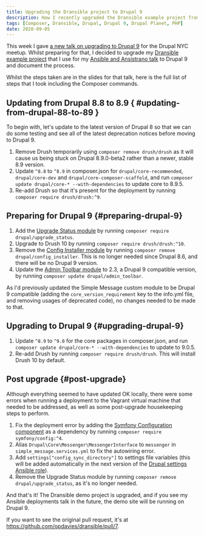 ```yaml
---
title: Upgrading the Dransible project to Drupal 9
description: How I recently upgraded the Dransible example project from Drupal 8.8 to 9.0.
tags: [Composer, Dransible, Drupal, Drupal 9, Drupal Planet, PHP]
date: 2020-09-05
---
```


This week I gave [a new talk on upgrading to Drupal 9](/talks/upgrading-your-site-drupal-9) for the Drupal NYC meetup. Whilst preparing for that, I decided to upgrade my [Dransible example project](https://github.com/opdavies/dransible) that I use for my [Ansible and Ansistrano talk](/talks/deploying-php-ansible-ansistrano) to Drupal 9 and document the process.

Whilst the steps taken are in the slides for that talk, here is the full list of steps that I took including the Composer commands.

## Updating from Drupal 8.8 to 8.9 { #updating-from-drupal-88-to-89 }

To begin with, let's update to the latest version of Drupal 8 so that we can do some testing and see all of the latest deprecation notices before moving to Drupal 9.

1. Remove Drush temporarily using `composer remove drush/drush` as it will cause us being stuck on Drupal 8.9.0-beta2 rather than a newer, stable 8.9 version.
1. Update `^8.8` to `^8.9` in composer.json for `drupal/core-recommended`, `drupal/core-dev` and `drupal/core-composer-scaffold`, and run `composer update drupal/core-* --with-dependencies` to update core to 8.9.5.
1. Re-add Drush so that it's present for the deployment by running `composer require drush/drush:^9`.

## Preparing for Drupal 9 {#preparing-drupal-9}

1. Add the [Upgrade Status module](https://www.drupal.org/project/upgrade_status) by running `composer require drupal/upgrade_status`.
1. Upgrade to Drush 10 by running `composer require drush/drush:^10`.
1. Remove the [Config Installer module](https://www.drupal.org/project/config_installer) by running `composer remove drupal/config_installer`. This is no longer needed since Drupal 8.6, and there will be no Drupal 9 version.
1. Update the [Admin Toolbar module](https://www.drupal.org/project/admin_toolbar) to 2.3, a  Drupal 9 compatible version, by running `composer update drupal/admin_toolbar`.

As I'd previously updated the Simple Message custom module to be Drupal 9 compatible (adding the `core_version_requirement` key to the info.yml file, and removing usages of deprecated code), no changes needed to be made to that.

## Upgrading to Drupal 9 {#upgrading-drupal-9}

1. Update `^8.9` to `^9.0` for the core packages in composer.json, and run `composer update drupal/core-* --with-dependencies` to update to 9.0.5.
1. Re-add Drush by running `composer require drush/drush`. This will install Drush 10 by default.

## Post upgrade {#post-upgrade}

Although everything seemed to have updated OK locally, there were some errors when running a deployment to the Vagrant virtual machine that needed to be addressed, as well as some post-upgrade housekeeping steps to perform.

1. Fix the deployment error by adding the [Symfony Configuration component](https://symfony.com/components/Config) as a dependency by running `composer require symfony/config:^4`.
1. Alias `Drupal\Core\Messenger\MessengerInterface` to `messenger` in `simple_message.services.yml` to fix the autowiring error.
1. Add `settings["config_sync_directory"]` to settings file variables (this will be added automatically in the next version of the [Drupal settings Ansible role](https://github.com/opdavies/ansible-role-drupal-settings)).
1. Remove the Upgrade Status module by running `composer remove drupal/upgrade_status`, as it's no longer needed.

And that's it! The Dransible demo project is upgraded, and if you see my Ansible deployments talk in the future, the demo site will be running on Drupal 9.

If you want to see the original pull request, it's at <https://github.com/opdavies/dransible/pull/7>.
